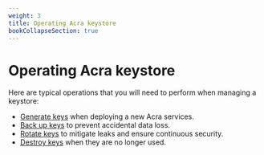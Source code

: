 ```yaml
---
weight: 3
title: Operating Acra keystore
bookCollapseSection: true
---
```


# Operating Acra keystore

Here are typical operations that you will need to perform when managing a keystore:

  - [Generate keys](generation/) when deploying a new Acra services.
  - [Back up keys](backup/) to prevent accidental data loss.
  - [Rotate keys](rotation/) to mitigate leaks and ensure continuous security.
  - [Destroy keys](destruction/) when they are no longer used.
